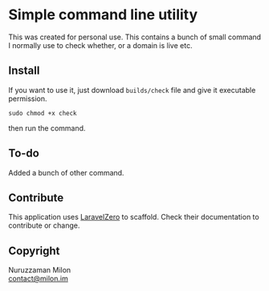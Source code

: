 # Simple command line utility

This was created for personal use. This contains a bunch of small command I normally use to check whether, or a domain is live etc.

## Install

If you want to use it, just download `builds/check` file and give it executable permission.

`sudo chmod +x check`

then run the command.

## To-do

Added a bunch of other command.

## Contribute

This application uses [LaravelZero](https://laravel-zero.com) to scaffold. Check their documentation to contribute or change.

## Copyright

Nuruzzaman Milon <br>
contact@milon.im
